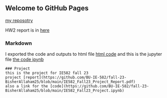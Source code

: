 ## Welcome to GitHub Pages
[my reposotry](https://github.com/BU-IE-582/fall-23-BisherAllaham25)

HW2 report is in [here](https://github.com/BU-IE-582/fall-23-BisherAllaham25/blob/main/report.html)
### Markdown
I exported the code and outputs to html file
[html code](https://bu-ie-582.github.io/fall-23-BisherAllaham25/spambase.html)
and this is the jupyter file
[the code ipynb](https://github.com/BU-IE-582/fall-23-BisherAllaham25/blob/main/spambase.ipynb)

```
### Project
this is the project for IE582 fall 23
project [report](https://github.com/BU-IE-582/fall-23-BisherAllaham25/blob/main/IE582_Fall23_Project_Report.pdf)
also a link for the [code](https://github.com/BU-IE-582/fall-23-BisherAllaham25/blob/main/IE582_Fall23_Project.ipynb)
